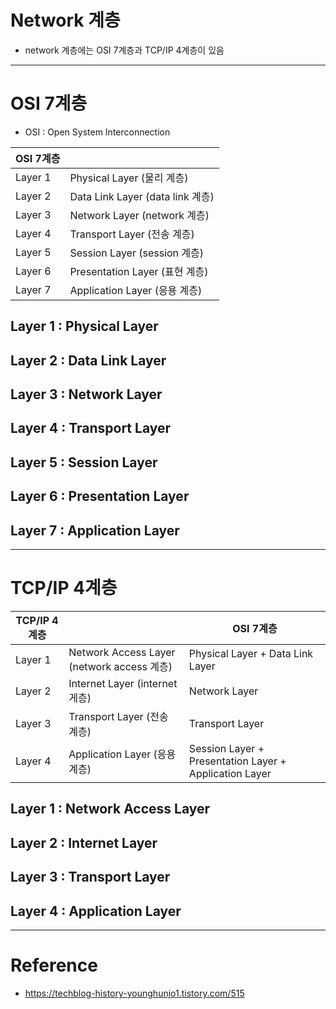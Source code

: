 # Network 계층

- network 계층에는 OSI 7계층과 TCP/IP 4계층이 있음


---


# OSI 7계층

- OSI : Open System Interconnection

| OSI 7계층 |  |
| - | - |
| Layer 1 | Physical Layer (물리 계층) |
| Layer 2 | Data Link Layer (data link 계층) |
| Layer 3 | Network Layer (network 계층) |
| Layer 4 | Transport Layer (전송 계층) |
| Layer 5 | Session Layer (session 계층) |
| Layer 6 | Presentation Layer (표현 계층) |
| Layer 7 | Application Layer (응용 계층) |

## Layer 1 : Physical Layer
## Layer 2 : Data Link Layer
## Layer 3 : Network Layer
## Layer 4 : Transport Layer
## Layer 5 : Session Layer
## Layer 6 : Presentation Layer
## Layer 7 : Application Layer


---


# TCP/IP 4계층

| TCP/IP 4계층 |  | OSI 7계층 |
| - | - | - |
| Layer 1 | Network Access Layer (network access 계층) | Physical Layer + Data Link Layer |
| Layer 2 | Internet Layer (internet 게층) | Network Layer |
| Layer 3 | Transport Layer (전송 계층) | Transport Layer |
| Layer 4 | Application Layer (응용 계층) | Session Layer + Presentation Layer + Application Layer |

## Layer 1 : Network Access Layer
## Layer 2 : Internet Layer
## Layer 3 : Transport Layer
## Layer 4 : Application Layer


---

# Reference

- https://techblog-history-younghunjo1.tistory.com/515
